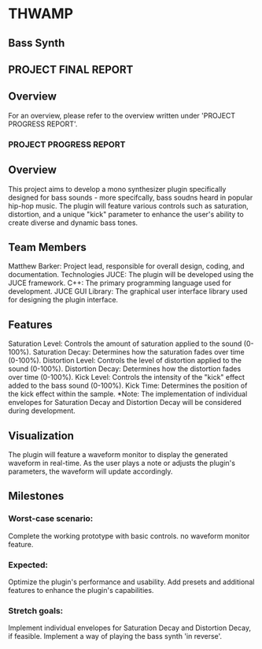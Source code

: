 # THWAMP
## Bass Synth 

## PROJECT FINAL REPORT

## Overview

For an overview, please refer to the overview written under 'PROJECT PROGRESS REPORT'.




### PROJECT PROGRESS REPORT

## Overview
This project aims to develop a mono synthesizer plugin specifically designed for bass sounds - more specifcally, bass soudns heard in popular hip-hop music. The plugin will feature various controls such as saturation, distortion, and a unique "kick" parameter to enhance the user's ability to create diverse and dynamic bass tones.

## Team Members
Matthew Barker: Project lead, responsible for overall design, coding, and documentation.
Technologies
JUCE: The plugin will be developed using the JUCE framework.
C++: The primary programming language used for development.
JUCE GUI Library: The graphical user interface library used for designing the plugin interface.

## Features
Saturation Level: Controls the amount of saturation applied to the sound (0-100%).
Saturation Decay: Determines how the saturation fades over time (0-100%).
Distortion Level: Controls the level of distortion applied to the sound (0-100%).
Distortion Decay: Determines how the distortion fades over time (0-100%).
Kick Level: Controls the intensity of the "kick" effect added to the bass sound (0-100%).
Kick Time: Determines the position of the kick effect within the sample.
*Note: The implementation of individual envelopes for Saturation Decay and Distortion Decay will be considered during development.

## Visualization
The plugin will feature a waveform monitor to display the generated waveform in real-time. As the user plays a note or adjusts the plugin's parameters, the waveform will update accordingly.

## Milestones
### Worst-case scenario:
Complete the working prototype with basic controls.
no waveform monitor feature.
### Expected:
Optimize the plugin's performance and usability.
Add presets and additional features to enhance the plugin's capabilities.
### Stretch goals:
Implement individual envelopes for Saturation Decay and Distortion Decay, if feasible.
Implement a way of playing the bass synth 'in reverse'.




